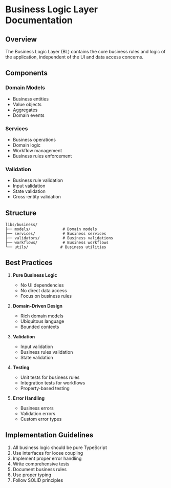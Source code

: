 # Business Logic Layer Documentation

## Overview

The Business Logic Layer (BL) contains the core business rules and logic of the application, independent of the UI and data access concerns.

## Components

### Domain Models
- Business entities
- Value objects
- Aggregates
- Domain events

### Services
- Business operations
- Domain logic
- Workflow management
- Business rules enforcement

### Validation
- Business rule validation
- Input validation
- State validation
- Cross-entity validation

## Structure

```
libs/business/
├── models/              # Domain models
├── services/            # Business services
├── validators/          # Business validations
├── workflows/           # Business workflows
└── utils/              # Business utilities
```

## Best Practices

1. **Pure Business Logic**
   - No UI dependencies
   - No direct data access
   - Focus on business rules

2. **Domain-Driven Design**
   - Rich domain models
   - Ubiquitous language
   - Bounded contexts

3. **Validation**
   - Input validation
   - Business rules validation
   - State validation

4. **Testing**
   - Unit tests for business rules
   - Integration tests for workflows
   - Property-based testing

5. **Error Handling**
   - Business errors
   - Validation errors
   - Custom error types

## Implementation Guidelines

1. All business logic should be pure TypeScript
2. Use interfaces for loose coupling
3. Implement proper error handling
4. Write comprehensive tests
5. Document business rules
6. Use proper typing
7. Follow SOLID principles
